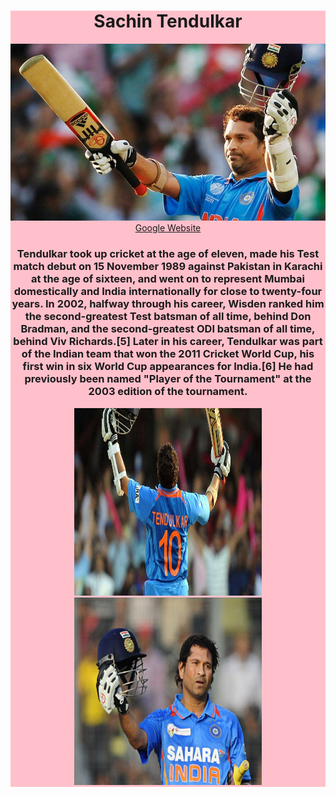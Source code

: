 
<html>
    <head>
    </head>
    <body>
        <div style="background-color: pink;">
<div style="text-align: center;"><h1>Sachin Tendulkar</h1>
    <img src="sachin.jpg">
    <a href="https://www.google.com/search?q=sachin+tendulkar&rlz=1C1RXQR_enIN1012IN1012&oq=&aqs=chrome.0.69i59i450l8.2736100j0j15&sourceid=chrome&ie=UTF-8" target="Google">Google Website</a>
    <p><h3>Tendulkar took up cricket at the age of eleven, made his Test match debut on 15 November 1989 against Pakistan in Karachi at the age of sixteen, and went on to represent Mumbai domestically and India internationally for close to twenty-four years. In 2002, halfway through his career, Wisden ranked him the second-greatest Test batsman of all time, behind Don Bradman, and the second-greatest ODI batsman of all time, behind Viv Richards.[5] Later in his career, Tendulkar was part of the Indian team that won the 2011 Cricket World Cup, his first win in six World Cup appearances for India.[6] He had previously been named "Player of the Tournament" at the 2003 edition of the tournament.
</h3></p>
<img width=300 height=300 src="sachin1.jpg">  <img width=300 height=300 src="sachin2.jfif">
</div>
    </body>
